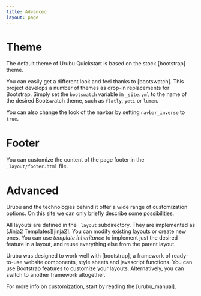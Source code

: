 ```yaml
---
title: Advanced 
layout: page 
---
```


Theme
=====

The default theme of Urubu Quickstart is based on the stock [bootstrap] theme.

You can easily get a different look and feel thanks to [bootswatch]. This
project develops a number of themes as drop-in replacements for Bootstrap.
Simply set the `bootswatch` variable in `_site.yml` to the name of the desired
Bootswatch theme, such as `flatly`, `yeti` or `lumen`.

You can also change the look of the navbar by setting `navbar_inverse` to
`true`.

Footer
======

You can customize the content of the page footer in the `_layout/footer.html`
file.

Advanced
========

Urubu and the technologies behind it offer a wide range of customization
options. On this site we can only briefly describe some possibilities. 

All layouts are defined in the `_layout` subdirectory.  They are implemented as
[Jinja2 Templates][jinja2].  You can modify existing layouts or create new
ones. You can use *template inheritance* to implement just the desired feature
in a layout, and reuse everything else from the parent layout. 

Urubu was designed to work well with [bootstrap], a framework of ready-to-use
website components, style sheets and javascript functions. You can use
Bootstrap features to customize your layouts. Alternatively, you can switch to
another framework altogether.

For more info on customization, start by reading the [urubu_manual].
